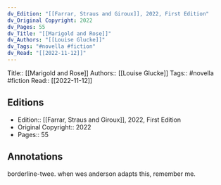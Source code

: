 ```yaml
---
dv_Edition: "[[Farrar, Straus and Giroux]], 2022, First Edition"
dv_Original Copyright: 2022
dv_Pages: 55
dv_Title: "[[Marigold and Rose]]"
dv_Authors: "[[Louise Glucke]]"
dv_Tags: "#novella #fiction"
dv_Read: "[[2022-11-12]]"
---
```

Title:: [[Marigold and Rose]]
Authors:: [[Louise Glucke]]
Tags:: #novella #fiction 
Read:: [[2022-11-12]]

## Editions
- Edition:: [[Farrar, Straus and Giroux]], 2022, First Edition
- Original Copyright:: 2022
- Pages:: 55

## Annotations

  
borderline-twee. when wes anderson adapts this, remember me.